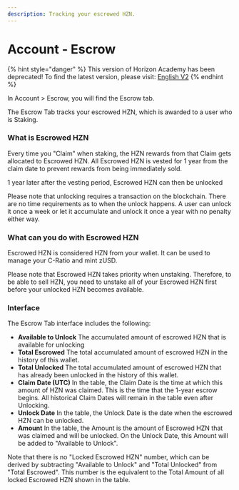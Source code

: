```yaml
---
description: Tracking your escrowed HZN.
---
```


# Account - Escrow

{% hint style="danger" %}
This version of Horizon Academy has been deprecated! To find the latest version, please visit: [English V2](https://academy.horizonprotocol.com/)
{% endhint %}

In Account > Escrow, you will find the Escrow tab.

The Escrow Tab tracks your escrowed HZN, which is awarded to a user who is Staking.

### **What is Escrowed HZN**

Every time you "Claim" when staking, the HZN rewards from that Claim gets allocated to Escrowed HZN. All Escrowed HZN is vested for 1 year from the claim date to prevent rewards from being immediately sold.

1 year later after the vesting period, Escrowed HZN can then be unlocked

Please note that unlocking requires a transaction on the blockchain. There are no time requirements as to when the unlock happens. A user can unlock it once a week or let it accumulate and unlock it once a year with no penalty either way.

### **What can you do with Escrowed HZN**

Escrowed HZN is considered HZN from your wallet. It can be used to manage your C-Ratio and mint zUSD.

Please note that Escrowed HZN takes priority when unstaking. Therefore, to be able to sell HZN, you need to unstake all of your Escrowed HZN first before your unlocked HZN becomes available.

### **Interface**

The Escrow Tab interface includes the following:

* **Available to Unlock** The accumulated amount of escrowed HZN that is available for unlocking
* **Total Escrowed** The total accumulated amount of escrowed HZN in the history of this wallet.
* **Total Unlocked** The total accumulated amount of escrowed HZN that has already been unlocked in the history of this wallet.
* **Claim Date (UTC)** In the table, the Claim Date is the time at which this amount of HZN was claimed. This is the time that the 1-year escrow begins. All historical Claim Dates will remain in the table even after Unlocking.
* **Unlock Date** In the table, the Unlock Date is the date when the escrowed HZN can be unlocked.
* **Amount** In the table, the Amount is the amount of Escrowed HZN that was claimed and will be unlocked. On the Unlock Date, this Amount will be added to "Available to Unlock".

Note that there is no "Locked Escrowed HZN" number, which can be derived by subtracting "Available to Unlock" and "Total Unlocked" from "Total Escrowed". This number is the equivalent to the Total Amount of all locked Escrowed HZN shown in the table.
